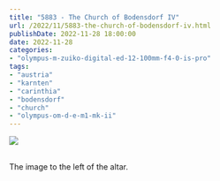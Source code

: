 ```yaml
---
title: "5883 - The Church of Bodensdorf IV"
url: /2022/11/5883-the-church-of-bodensdorf-iv.html
publishDate: 2022-11-28 18:00:00
date: 2022-11-28
categories:
- "olympus-m-zuiko-digital-ed-12-100mm-f4-0-is-pro"
tags:
- "austria"
- "karnten"
- "carinthia"
- "bodensdorf"
- "church"
- "olympus-om-d-e-m1-mk-ii"
---
```

<div class="container">
<div class="center"><a target="_blank" href="https://d25zfm9zpd7gm5.cloudfront.net/1200x1200/2019/20190912_123900_lr.jpg"><img class="webfeedsFeaturedVisual" src="https://d25zfm9zpd7gm5.cloudfront.net/0600x0600/2019/20190912_123900_lr.jpg" /></a></div>
</div>
<br />

The image to the left of the altar.
